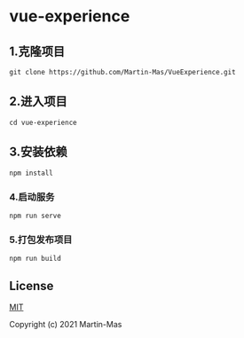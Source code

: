 # vue-experience

## 1.克隆项目
```
git clone https://github.com/Martin-Mas/VueExperience.git
```

## 2.进入项目
```
cd vue-experience
```

## 3.安装依赖
```
npm install
```

### 4.启动服务
```
npm run serve
```

### 5.打包发布项目
```
npm run build
```
## License
[MIT](https://opensource.org/licenses/MIT)

Copyright (c) 2021 Martin-Mas
